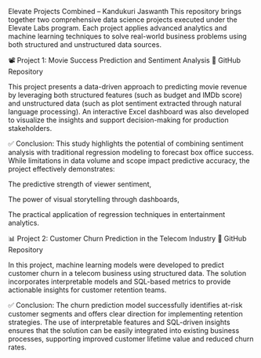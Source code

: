 Elevate Projects Combined – Kandukuri Jaswanth
This repository brings together two comprehensive data science projects executed under the Elevate Labs program. Each project applies advanced analytics and machine learning techniques to solve real-world business problems using both structured and unstructured data sources.

📽️ Project 1: Movie Success Prediction and Sentiment Analysis
🔗 GitHub Repository

This project presents a data-driven approach to predicting movie revenue by leveraging both structured features (such as budget and IMDb score) and unstructured data (such as plot sentiment extracted through natural language processing). An interactive Excel dashboard was also developed to visualize the insights and support decision-making for production stakeholders.

✅ Conclusion:
This study highlights the potential of combining sentiment analysis with traditional regression modeling to forecast box office success. While limitations in data volume and scope impact predictive accuracy, the project effectively demonstrates:

The predictive strength of viewer sentiment,

The power of visual storytelling through dashboards,

The practical application of regression techniques in entertainment analytics.

📊 Project 2: Customer Churn Prediction in the Telecom Industry
🔗 GitHub Repository

In this project, machine learning models were developed to predict customer churn in a telecom business using structured data. The solution incorporates interpretable models and SQL-based metrics to provide actionable insights for customer retention teams.

✅ Conclusion:
The churn prediction model successfully identifies at-risk customer segments and offers clear direction for implementing retention strategies. The use of interpretable features and SQL-driven insights ensures that the solution can be easily integrated into existing business processes, supporting improved customer lifetime value and reduced churn rates.
